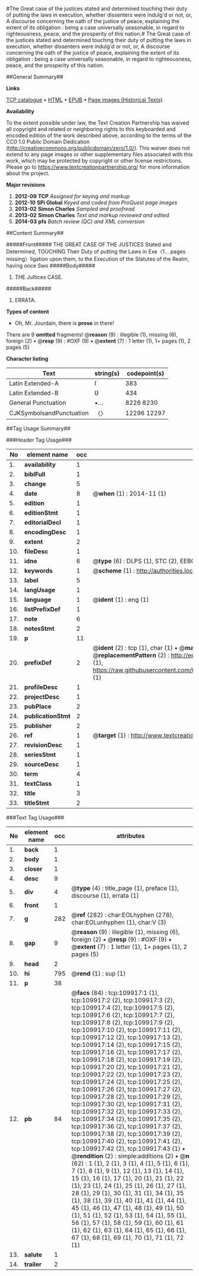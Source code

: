 #The Great case of the justices stated and determined touching their duty of putting the laws in execution, whether dissenters were indulg'd or not, or, A discourse concerning the oath of the justice of peace, explaining the extent of its obligation : being a case universally seasonable, in regard to righteousness, peace, and the prosperity of this nation.#
The Great case of the justices stated and determined touching their duty of putting the laws in execution, whether dissenters were indulg'd or not, or, A discourse concerning the oath of the justice of peace, explaining the extent of its obligation : being a case universally seasonable, in regard to righteousness, peace, and the prosperity of this nation.

##General Summary##

**Links**

[TCP catalogue](http://www.ota.ox.ac.uk/tcp/)  • 
[HTML](http://tei.it.ox.ac.uk/tcp/Texts-HTML/free/A41/A41882.html)  • 
[EPUB](http://tei.it.ox.ac.uk/tcp/Texts-EPUB/free/A41/A41882.epub) • 
[Page images (Historical Texts)](https://historicaltexts.jisc.ac.uk/eebo-27024086e)

**Availability**

To the extent possible under law, the Text Creation Partnership has waived all copyright and related or neighboring rights to this keyboarded and encoded edition of the work described above, according to the terms of the CC0 1.0 Public Domain Dedication (http://creativecommons.org/publicdomain/zero/1.0/). This waiver does not extend to any page images or other supplementary files associated with this work, which may be protected by copyright or other license restrictions. Please go to https://www.textcreationpartnership.org/ for more information about the project.

**Major revisions**

1. __2012-09__ __TCP__ *Assigned for keying and markup*
1. __2012-10__ __SPi Global__ *Keyed and coded from ProQuest page images*
1. __2013-02__ __Simon Charles__ *Sampled and proofread*
1. __2013-02__ __Simon Charles__ *Text and markup reviewed and edited*
1. __2014-03__ __pfs__ *Batch review (QC) and XML conversion*

##Content Summary##

#####Front#####
THE GREAT CASE OF THE JUSTICES Stated and Determined, TOUCHING Their Duty of putting the Laws in Exe〈1… pages missing〉ligation upon them, to the Execution of the Statutes of the Realm, having once Swo
#####Body#####

1. THE Juſtices CASE.

#####Back#####

1. ERRATA.

**Types of content**

  * Oh, Mr. Jourdain, there is **prose** in there!

There are 9 **omitted** fragments! 
 @__reason__ (9) : illegible (1), missing (6), foreign (2)  •  @__resp__ (9) : #OXF (9)  •  @__extent__ (7) : 1 letter (1), 1+ pages (1), 2 pages (5)

**Character listing**


|Text|string(s)|codepoint(s)|
|---|---|---|
|Latin Extended-A|ſ|383|
|Latin Extended-B|Ʋ|434|
|General Punctuation|•…|8226 8230|
|CJKSymbolsandPunctuation|〈〉|12296 12297|

##Tag Usage Summary##

###Header Tag Usage###

|No|element name|occ|attributes|
|---|---|---|---|
|1.|__availability__|1||
|2.|__biblFull__|1||
|3.|__change__|5||
|4.|__date__|8| @__when__ (1) : 2014-11 (1)|
|5.|__edition__|1||
|6.|__editionStmt__|1||
|7.|__editorialDecl__|1||
|8.|__encodingDesc__|1||
|9.|__extent__|2||
|10.|__fileDesc__|1||
|11.|__idno__|6| @__type__ (6) : DLPS (1), STC (2), EEBO-CITATION (1), OCLC (1), VID (1)|
|12.|__keywords__|1| @__scheme__ (1) : http://authorities.loc.gov/ (1)|
|13.|__label__|5||
|14.|__langUsage__|1||
|15.|__language__|1| @__ident__ (1) : eng (1)|
|16.|__listPrefixDef__|1||
|17.|__note__|6||
|18.|__notesStmt__|2||
|19.|__p__|11||
|20.|__prefixDef__|2| @__ident__ (2) : tcp (1), char (1)  •  @__matchPattern__ (2) : ([0-9\-]+):([0-9IVX]+) (1), (.+) (1)  •  @__replacementPattern__ (2) : http://eebo.chadwyck.com/downloadtiff?vid=$1&page=$2 (1), https://raw.githubusercontent.com/textcreationpartnership/Texts/master/tcpchars.xml#$1 (1)|
|21.|__profileDesc__|1||
|22.|__projectDesc__|1||
|23.|__pubPlace__|2||
|24.|__publicationStmt__|2||
|25.|__publisher__|2||
|26.|__ref__|1| @__target__ (1) : http://www.textcreationpartnership.org/docs/. (1)|
|27.|__revisionDesc__|1||
|28.|__seriesStmt__|1||
|29.|__sourceDesc__|1||
|30.|__term__|4||
|31.|__textClass__|1||
|32.|__title__|3||
|33.|__titleStmt__|2||


###Text Tag Usage###

|No|element name|occ|attributes|
|---|---|---|---|
|1.|__back__|1||
|2.|__body__|1||
|3.|__closer__|1||
|4.|__desc__|9||
|5.|__div__|4| @__type__ (4) : title_page (1), preface (1), discourse (1), errata (1)|
|6.|__front__|1||
|7.|__g__|282| @__ref__ (282) : char:EOLhyphen (278), char:EOLunhyphen (1), char:V (3)|
|8.|__gap__|9| @__reason__ (9) : illegible (1), missing (6), foreign (2)  •  @__resp__ (9) : #OXF (9)  •  @__extent__ (7) : 1 letter (1), 1+ pages (1), 2 pages (5)|
|9.|__head__|2||
|10.|__hi__|795| @__rend__ (1) : sup (1)|
|11.|__p__|38||
|12.|__pb__|84| @__facs__ (84) : tcp:109917:1 (1), tcp:109917:2 (2), tcp:109917:3 (2), tcp:109917:4 (2), tcp:109917:5 (2), tcp:109917:6 (2), tcp:109917:7 (2), tcp:109917:8 (2), tcp:109917:9 (2), tcp:109917:10 (2), tcp:109917:11 (2), tcp:109917:12 (2), tcp:109917:13 (2), tcp:109917:14 (2), tcp:109917:15 (2), tcp:109917:16 (2), tcp:109917:17 (2), tcp:109917:18 (2), tcp:109917:19 (2), tcp:109917:20 (2), tcp:109917:21 (2), tcp:109917:22 (2), tcp:109917:23 (2), tcp:109917:24 (2), tcp:109917:25 (2), tcp:109917:26 (2), tcp:109917:27 (2), tcp:109917:28 (2), tcp:109917:29 (2), tcp:109917:30 (2), tcp:109917:31 (2), tcp:109917:32 (2), tcp:109917:33 (2), tcp:109917:34 (2), tcp:109917:35 (2), tcp:109917:36 (2), tcp:109917:37 (2), tcp:109917:38 (2), tcp:109917:39 (2), tcp:109917:40 (2), tcp:109917:41 (2), tcp:109917:42 (2), tcp:109917:43 (1)  •  @__rendition__ (2) : simple:additions (2)  •  @__n__ (62) : 1 (1), 2 (1), 3 (1), 4 (1), 5 (1), 6 (1), 7 (1), 8 (1), 9 (1), 12 (1), 13 (1), 14 (1), 15 (1), 16 (1), 17 (1), 20 (1), 21 (1), 22 (1), 23 (1), 24 (1), 25 (1), 26 (1), 27 (1), 28 (1), 29 (1), 30 (1), 31 (1), 34 (1), 35 (1), 38 (1), 39 (1), 40 (1), 41 (1), 44 (1), 45 (1), 46 (1), 47 (1), 48 (1), 49 (1), 50 (1), 51 (1), 52 (1), 53 (1), 54 (1), 55 (1), 56 (1), 57 (1), 58 (1), 59 (1), 60 (1), 61 (1), 62 (1), 63 (1), 64 (1), 65 (1), 66 (1), 67 (1), 68 (1), 69 (1), 70 (1), 71 (1), 72 (1)|
|13.|__salute__|1||
|14.|__trailer__|2||
